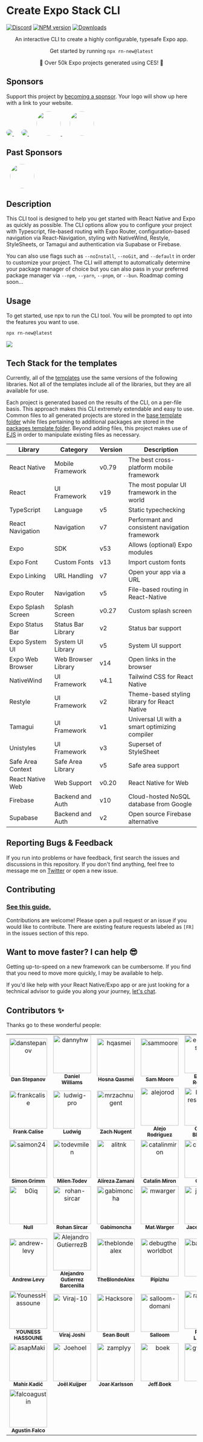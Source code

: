 # Create Expo Stack CLI

[![Discord](https://img.shields.io/discord/1173879003191459860?color=%235865F2&label=Discord&logo=discord&logoColor=%23fff)](https://expostack.dev/discord)
[![NPM version][npm-image]][npm-url]
[![Downloads][downloads-image]][npm-url]

<p align="center">
  An interactive CLI to create a highly configurable, typesafe Expo app.
</p>

<p align="center">
  Get started by running <code>npx rn-new@latest</code>

<p align="center">
  🎉 Over 50k Expo projects generated using CES! 🎉

## Sponsors

Support this project by <a href="https://github.com/sponsors/roninoss" target="_blank">becoming a sponsor</a>. Your logo will show up here with a link to your website.

<a href="https://galaxies.dev/" target="_blank" style="margin-top: 10px;margin-right: 10px; margin-bottom: 10px;" >
  <img src="https://expostack.dev/galaxies-logo.svg"  style="border-radius: 50%;">
</a>
<a href="https://expo.dev/" target="_blank" style="margin: 10px;">
  <img src="https://expostack.dev/expo-logo.svg"  style="border-radius: 50%;">
</a>
<a href="https://paradigmpost.com" target="_blank" style="margin: 10px;">
  <img src="https://expostack.dev/paradigmpost.png" height="64" width="64" style="border-radius: 50%;">
</a>
<a href="https://github.com/4ndrs" target="_blank" style="margin: 10px;">
  <img src="https://avatars.githubusercontent.com/u/31898900?v=4" height="64" width="64" style="border-radius: 50%;">
</a>

## Past Sponsors

<a href="https://github.com/derkweijers" target="_blank" style="margin: 10px;">
  <img src="https://avatars.githubusercontent.com/u/11644998?v=4" height="64" width="64" style="border-radius: 50%;">
</a>

## Description

This CLI tool is designed to help you get started with React Native and Expo as quickly as possible. The CLI options allow you to configure your project with Typescript, file-based routing with Expo Router, configuration-based navigation via React-Navigation, styling with NativeWind, Restyle, StyleSheets, or Tamagui and authentication via Supabase or Firebase.

You can also use flags such as `--noInstall`, `--noGit`, and `--default` in order to customize your project. The CLI will attempt to automatically determine your package manager of choice but you can also pass in your preferred package manager via `--npm`, `--yarn`, `--pnpm`, or `--bun`. Roadmap coming soon...

## Usage

To get started, use npx to run the CLI tool. You will be prompted to opt into the features you want to use.

`npx rn-new@latest`

<img src="https://github.com/roninoss/create-expo-stack/assets/5482800/e709dd66-cb9b-463c-91f9-b842bb80585c" />

## Tech Stack for the templates

Currently, all of the [templates](https://github.com/roninoss/create-expo-stack/tree/main/cli/src/templates) use the same versions of the following libraries. Not all of the templates include all of the libraries, but they are all available for use.

Each project is generated based on the results of the CLI, on a per-file basis. This approach makes this CLI extremely extendable and easy to use. Common files to all generated projects are stored in the [base template folder](https://github.com/roninoss/create-expo-stack/tree/main/cli/src/templates/base) while files pertaining to additional packages are stored in the [packages template folder](https://github.com/roninoss/create-expo-stack/tree/main/cli/src/templates/packages). Beyond adding files, this project makes use of [EJS](https://ejs.co/) in order to manipulate existing files as necessary.

| Library            | Category            | Version | Description                                    |
| ------------------ | ------------------- | ------- | ---------------------------------------------- |
| React Native       | Mobile Framework    | v0.79   | The best cross-platform mobile framework       |
| React              | UI Framework        | v19     | The most popular UI framework in the world     |
| TypeScript         | Language            | v5      | Static typechecking                            |
| React Navigation   | Navigation          | v7      | Performant and consistent navigation framework |
| Expo               | SDK                 | v53     | Allows (optional) Expo modules                 |
| Expo Font          | Custom Fonts        | v13     | Import custom fonts                            |
| Expo Linking       | URL Handling        | v7      | Open your app via a URL                        |
| Expo Router        | Navigation          | v5      | File-based routing in React-Native             |
| Expo Splash Screen | Splash Screen       | v0.27   | Custom splash screen                           |
| Expo Status Bar    | Status Bar Library  | v2      | Status bar support                             |
| Expo System UI     | System UI Library   | v5      | System UI support                              |
| Expo Web Browser   | Web Browser Library | v14     | Open links in the browser                      |
| NativeWind         | UI Framework        | v4.1    | Tailwind CSS for React Native                  |
| Restyle            | UI Framework        | v2      | Theme-based styling library for React Native   |
| Tamagui            | UI Framework        | v1      | Universal UI with a smart optimizing compiler  |
| Unistyles          | UI Framework        | v3      | Superset of StyleSheet                         |
| Safe Area Context  | Safe Area Library   | v5      | Safe area support                              |
| React Native Web   | Web Support         | v0.20   | React Native for Web                           |
| Firebase           | Backend and Auth    | v10     | Cloud-hosted NoSQL database from Google        |
| Supabase           | Backend and Auth    | v2      | Open source Firebase alternative               |

## Reporting Bugs & Feedback

If you run into problems or have feedback, first search the issues and discussions in this repository. If you don't find anything, feel free to message me on [Twitter](https://twitter.com/danstepanov) or open a new issue.

## Contributing

### [See this guide.](https://github.com/roninoss/create-expo-stack/blob/main/contributing.md)

Contributions are welcome! Please open a pull request or an issue if you would like to contribute. There are existing feature requests labeled as `[FR]` in the issues section of this repo.

## Want to move faster? I can help 😎

Getting up-to-speed on a new framework can be cumbersome. If you find that you need to move more quickly, I may be available to help.

If you'd like help with your React Native/Expo app or are just looking for a technical advisor to guide you along your journey, [let's chat](https://twitter.com/danstepanov).

## Contributors ✨

Thanks go to these wonderful people:

<!-- readme: contributors -start -->
<table>
<tr>
    <td align="center">
        <a href="https://github.com/danstepanov">
            <img src="https://avatars.githubusercontent.com/u/5482800?v=4" width="100;" alt="danstepanov"/>
            <br />
            <sub><b>Dan Stepanov</b></sub>
        </a>
    </td>
    <td align="center">
        <a href="https://github.com/dannyhw">
            <img src="https://avatars.githubusercontent.com/u/3481514?v=4" width="100;" alt="dannyhw"/>
            <br />
            <sub><b>Daniel Williams</b></sub>
        </a>
    </td>
    <td align="center">
        <a href="https://github.com/hqasmei">
            <img src="https://avatars.githubusercontent.com/u/39573679?v=4" width="100;" alt="hqasmei"/>
            <br />
            <sub><b>Hosna Qasmei</b></sub>
        </a>
    </td>
    <td align="center">
        <a href="https://github.com/sammoore">
            <img src="https://avatars.githubusercontent.com/u/2035492?v=4" width="100;" alt="sammoore"/>
            <br />
            <sub><b>Sam Moore</b></sub>
        </a>
    </td>
    <td align="center">
        <a href="https://github.com/ernestoresende">
            <img src="https://avatars.githubusercontent.com/u/55156145?v=4" width="100;" alt="ernestoresende"/>
            <br />
            <sub><b>Ernesto Resende</b></sub>
        </a>
    </td>
    <td align="center">
        <a href="https://github.com/PickleNik">
            <img src="https://avatars.githubusercontent.com/u/31113245?v=4" width="100;" alt="PickleNik"/>
            <br />
            <sub><b>Null</b></sub>
        </a>
    </td></tr>
<tr>
    <td align="center">
        <a href="https://github.com/frankcalise">
            <img src="https://avatars.githubusercontent.com/u/374022?v=4" width="100;" alt="frankcalise"/>
            <br />
            <sub><b>Frank Calise</b></sub>
        </a>
    </td>
    <td align="center">
        <a href="https://github.com/ludwig-pro">
            <img src="https://avatars.githubusercontent.com/u/62896243?v=4" width="100;" alt="ludwig-pro"/>
            <br />
            <sub><b>Ludwig</b></sub>
        </a>
    </td>
    <td align="center">
        <a href="https://github.com/mrzachnugent">
            <img src="https://avatars.githubusercontent.com/u/63797719?v=4" width="100;" alt="mrzachnugent"/>
            <br />
            <sub><b>Zach Nugent</b></sub>
        </a>
    </td>
    <td align="center">
        <a href="https://github.com/alejorod">
            <img src="https://avatars.githubusercontent.com/u/6730160?v=4" width="100;" alt="alejorod"/>
            <br />
            <sub><b>Alejo Rodriguez</b></sub>
        </a>
    </td>
    <td align="center">
        <a href="https://github.com/kratos-respawned">
            <img src="https://avatars.githubusercontent.com/u/87561983?v=4" width="100;" alt="kratos-respawned"/>
            <br />
            <sub><b>Gaurav Bhandari</b></sub>
        </a>
    </td>
    <td align="center">
        <a href="https://github.com/finnbayer">
            <img src="https://avatars.githubusercontent.com/u/115630860?v=4" width="100;" alt="finnbayer"/>
            <br />
            <sub><b>Finn Bayer</b></sub>
        </a>
    </td></tr>
<tr>
    <td align="center">
        <a href="https://github.com/saimon24">
            <img src="https://avatars.githubusercontent.com/u/2514208?v=4" width="100;" alt="saimon24"/>
            <br />
            <sub><b>Simon Grimm</b></sub>
        </a>
    </td>
    <td align="center">
        <a href="https://github.com/todevmilen">
            <img src="https://avatars.githubusercontent.com/u/78319110?v=4" width="100;" alt="todevmilen"/>
            <br />
            <sub><b>Milen Todev</b></sub>
        </a>
    </td>
    <td align="center">
        <a href="https://github.com/alitnk">
            <img src="https://avatars.githubusercontent.com/u/35243344?v=4" width="100;" alt="alitnk"/>
            <br />
            <sub><b>Alireza Zamani</b></sub>
        </a>
    </td>
    <td align="center">
        <a href="https://github.com/catalinmiron">
            <img src="https://avatars.githubusercontent.com/u/2805320?v=4" width="100;" alt="catalinmiron"/>
            <br />
            <sub><b>Catalin Miron</b></sub>
        </a>
    </td>
    <td align="center">
        <a href="https://github.com/coyksdev">
            <img src="https://avatars.githubusercontent.com/u/19565694?v=4" width="100;" alt="coyksdev"/>
            <br />
            <sub><b>Gerald</b></sub>
        </a>
    </td>
    <td align="center">
        <a href="https://github.com/Savinvadim1312">
            <img src="https://avatars.githubusercontent.com/u/16936043?v=4" width="100;" alt="Savinvadim1312"/>
            <br />
            <sub><b>Savin Vadim</b></sub>
        </a>
    </td></tr>
<tr>
    <td align="center">
        <a href="https://github.com/b0iq">
            <img src="https://avatars.githubusercontent.com/u/106549013?v=4" width="100;" alt="b0iq"/>
            <br />
            <sub><b>Null</b></sub>
        </a>
    </td>
    <td align="center">
        <a href="https://github.com/rohan-sircar">
            <img src="https://avatars.githubusercontent.com/u/47449547?v=4" width="100;" alt="rohan-sircar"/>
            <br />
            <sub><b>Rohan Sircar</b></sub>
        </a>
    </td>
    <td align="center">
        <a href="https://github.com/gabimoncha">
            <img src="https://avatars.githubusercontent.com/u/39256258?v=4" width="100;" alt="gabimoncha"/>
            <br />
            <sub><b>Gabimoncha</b></sub>
        </a>
    </td>
    <td align="center">
        <a href="https://github.com/mwarger">
            <img src="https://avatars.githubusercontent.com/u/686823?v=4" width="100;" alt="mwarger"/>
            <br />
            <sub><b>Mat Warger</b></sub>
        </a>
    </td>
    <td align="center">
        <a href="https://github.com/jpudysz">
            <img src="https://avatars.githubusercontent.com/u/9088288?v=4" width="100;" alt="jpudysz"/>
            <br />
            <sub><b>Jacek Pudysz</b></sub>
        </a>
    </td>
    <td align="center">
        <a href="https://github.com/gialencar">
            <img src="https://avatars.githubusercontent.com/u/11895696?v=4" width="100;" alt="gialencar"/>
            <br />
            <sub><b>Gilson Alencar</b></sub>
        </a>
    </td></tr>
<tr>
    <td align="center">
        <a href="https://github.com/andrew-levy">
            <img src="https://avatars.githubusercontent.com/u/29075740?v=4" width="100;" alt="andrew-levy"/>
            <br />
            <sub><b>Andrew Levy</b></sub>
        </a>
    </td>
    <td align="center">
        <a href="https://github.com/AlejandroGutierrezB">
            <img src="https://avatars.githubusercontent.com/u/56408597?v=4" width="100;" alt="AlejandroGutierrezB"/>
            <br />
            <sub><b>Alejandro Gutierrez Barcenilla</b></sub>
        </a>
    </td>
    <td align="center">
        <a href="https://github.com/theblondealex">
            <img src="https://avatars.githubusercontent.com/u/65453441?v=4" width="100;" alt="theblondealex"/>
            <br />
            <sub><b>TheBlondeAlex</b></sub>
        </a>
    </td>
    <td align="center">
        <a href="https://github.com/debugtheworldbot">
            <img src="https://avatars.githubusercontent.com/u/62830430?v=4" width="100;" alt="debugtheworldbot"/>
            <br />
            <sub><b>Pipizhu</b></sub>
        </a>
    </td>
    <td align="center">
        <a href="https://github.com/bautistaaa">
            <img src="https://avatars.githubusercontent.com/u/3660667?v=4" width="100;" alt="bautistaaa"/>
            <br />
            <sub><b>Null</b></sub>
        </a>
    </td>
    <td align="center">
        <a href="https://github.com/abhishekmg">
            <img src="https://avatars.githubusercontent.com/u/34393560?v=4" width="100;" alt="abhishekmg"/>
            <br />
            <sub><b>Null</b></sub>
        </a>
    </td></tr>
<tr>
    <td align="center">
        <a href="https://github.com/YounessHassoune">
            <img src="https://avatars.githubusercontent.com/u/36106440?v=4" width="100;" alt="YounessHassoune"/>
            <br />
            <sub><b>YOUNESS HASSOUNE</b></sub>
        </a>
    </td>
    <td align="center">
        <a href="https://github.com/Viraj-10">
            <img src="https://avatars.githubusercontent.com/u/66306233?v=4" width="100;" alt="Viraj-10"/>
            <br />
            <sub><b>Viraj Joshi</b></sub>
        </a>
    </td>
    <td align="center">
        <a href="https://github.com/Hacksore">
            <img src="https://avatars.githubusercontent.com/u/996134?v=4" width="100;" alt="Hacksore"/>
            <br />
            <sub><b>Sean Boult</b></sub>
        </a>
    </td>
    <td align="center">
        <a href="https://github.com/salloom-domani">
            <img src="https://avatars.githubusercontent.com/u/76164955?v=4" width="100;" alt="salloom-domani"/>
            <br />
            <sub><b>Salloom</b></sub>
        </a>
    </td>
    <td align="center">
        <a href="https://github.com/ralacerda">
            <img src="https://avatars.githubusercontent.com/u/19380403?v=4" width="100;" alt="ralacerda"/>
            <br />
            <sub><b>Renato Lacerda</b></sub>
        </a>
    </td>
    <td align="center">
        <a href="https://github.com/imranbarbhuiya">
            <img src="https://avatars.githubusercontent.com/u/74945038?v=4" width="100;" alt="imranbarbhuiya"/>
            <br />
            <sub><b>Parbez</b></sub>
        </a>
    </td></tr>
<tr>
    <td align="center">
        <a href="https://github.com/asapMaki">
            <img src="https://avatars.githubusercontent.com/u/30200380?v=4" width="100;" alt="asapMaki"/>
            <br />
            <sub><b>Mahir Kadić</b></sub>
        </a>
    </td>
    <td align="center">
        <a href="https://github.com/Joehoel">
            <img src="https://avatars.githubusercontent.com/u/31251240?v=4" width="100;" alt="Joehoel"/>
            <br />
            <sub><b>Joël Kuijper</b></sub>
        </a>
    </td>
    <td align="center">
        <a href="https://github.com/zamplyy">
            <img src="https://avatars.githubusercontent.com/u/26258710?v=4" width="100;" alt="zamplyy"/>
            <br />
            <sub><b>Joar Karlsson</b></sub>
        </a>
    </td>
    <td align="center">
        <a href="https://github.com/boek">
            <img src="https://avatars.githubusercontent.com/u/1250545?v=4" width="100;" alt="boek"/>
            <br />
            <sub><b>Jeff Boek</b></sub>
        </a>
    </td>
    <td align="center">
        <a href="https://github.com/gwenoleR">
            <img src="https://avatars.githubusercontent.com/u/10418241?v=4" width="100;" alt="gwenoleR"/>
            <br />
            <sub><b>Null</b></sub>
        </a>
    </td>
    <td align="center">
        <a href="https://github.com/claudesortwell">
            <img src="https://avatars.githubusercontent.com/u/41422239?v=4" width="100;" alt="claudesortwell"/>
            <br />
            <sub><b>Claude</b></sub>
        </a>
    </td></tr>
<tr>
    <td align="center">
        <a href="https://github.com/falcoagustin">
            <img src="https://avatars.githubusercontent.com/u/15353019?v=4" width="100;" alt="falcoagustin"/>
            <br />
            <sub><b>Agustin Falco</b></sub>
        </a>
    </td></tr>
</table>
<!-- readme: contributors -end -->

[downloads-image]: https://img.shields.io/npm/dm/create-expo-stack?color=364fc7&logoColor=364fc7
[npm-url]: https://www.npmjs.com/package/create-expo-stack
[npm-image]: https://img.shields.io/npm/v/create-expo-stack?color=0b7285&logoColor=0b7285
